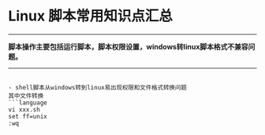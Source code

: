 # Linux 脚本常用知识点汇总
***
**脚本操作主要包括运行脚本，脚本权限设置，windows转linux脚本格式不兼容问题。**
***
## 
```language
- shell脚本从windows转到linux易出现权限和文件格式转换问题
其中文件转换
```language
vi xxx.sh
set ff=unix
:wq
```
```
